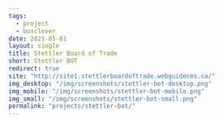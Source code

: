 ```yaml
---
tags:
  - project
  - boxclever
date: 2021-05-01
layout: single
title: Stettler Board of Trade
short: Stettler BOT
redirect: true
site: "http://site1.stettlerboardoftrade.webguidecms.ca/"
img_desktop: "/img/screenshots/stettler-bot-desktop.png"
img_mobile: "/img/screenshots/stettler-bot-mobile.png"
img_small: "/img/screenshots/stettler-bot-small.png"
permalink: "projects/stettler-bot/"
---
```

